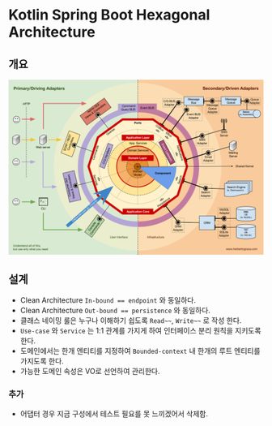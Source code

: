 # Kotlin Spring Boot Hexagonal Architecture

## 개요

![hexagonal-architecture.png](doc/.image/hexagonal-architecture.png)

## 설계

* Clean Architecture `In-bound == endpoint` 와 동일하다.
* Clean Architecture `Out-bound == persistence` 와 동일하다.
* 클래스 네이밍 룰은 누구나 이해하기 쉽도록 `Read~~`, `Write~~` 로 작성 한다.
* `Use-case` 와 `Service` 는 1:1 관계를 가지게 하여 인터페이스 분리 원칙을 지키도록 한다.
* 도메인에서는 한개 엔티티를 지정하여 `Bounded-context` 내 한개의 루트 엔티티를 가지도록 한다.
* 가능한 도메인 속성은 VO로 선언하여 관리한다.

### 추가

* 어댑터 경우 지금 구성에서 테스트 필요를 못 느끼겠어서 삭제함.
